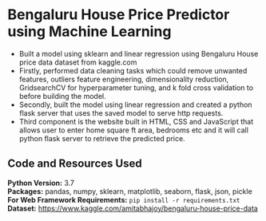 # Bengaluru House Price Predictor using Machine Learning

* Built a model using sklearn and linear regression using Bengaluru House price data dataset from kaggle.com
* Firstly, performed data cleaning tasks which could remove unwanted features, outliers feature engineering, 
  dimensionality reduction, GridsearchCV for hyperparameter tuning, and k fold cross validation to before building the model. 
* Secondly, built the model using linear regression and created a python flask server that uses the saved model to serve http requests. 
* Third component is the website built in HTML, CSS and JavaScript that allows user to enter home square ft area, bedrooms etc and 
  it will call python flask server to retrieve the predicted price.
  

## Code and Resources Used 

**Python Version:** 3.7  
**Packages:** pandas, numpy, sklearn, matplotlib, seaborn, flask, json, pickle  
**For Web Framework Requirements:**  ```pip install -r requirements.txt```  
**Dataset:** https://www.kaggle.com/amitabhajoy/bengaluru-house-price-data
